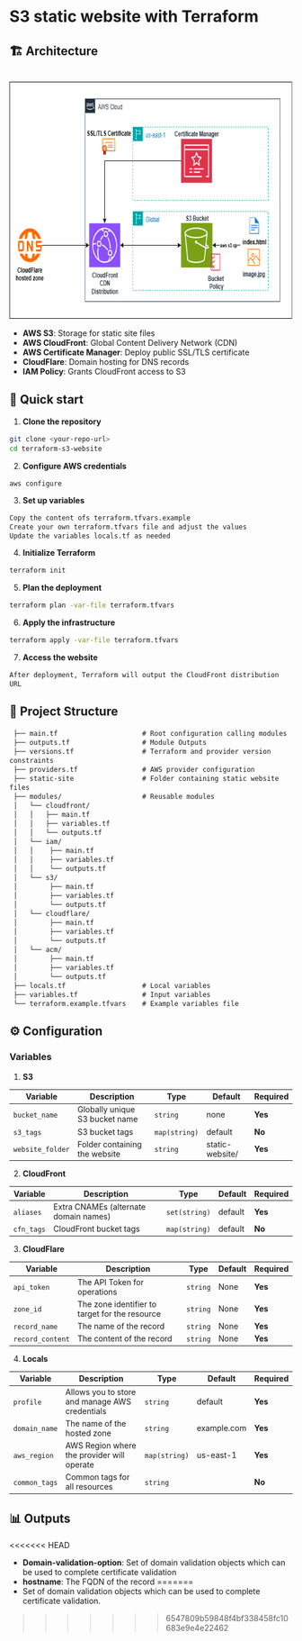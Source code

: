 # S3 static website with Terraform

## 🏗️ Architecture

      <img width="700" height="421" alt="image" src="https://github.com/lfvaldezit/terraform-s3-website/blob/main/image.png" />

* **AWS S3**: Storage for static site files
* **AWS CloudFront**: Global Content Delivery Network (CDN)
* **AWS Certificate Manager**: Deploy public SSL/TLS certificate
* **CloudFlare**: Domain hosting for DNS records
* **IAM Policy**: Grants CloudFront access to S3

## 🚀 Quick start

1. **Clone the repository**

 ```bash
 git clone <your-repo-url>
 cd terraform-s3-website
 ```

2. **Configure AWS credentials**

 ```bash
 aws configure
 ```

3. **Set up variables**

 ```
 Copy the content ofs terraform.tfvars.example
 Create your own terraform.tfvars file and adjust the values
 Update the variables locals.tf as needed
 ```

4. **Initialize Terraform**

```bash
terraform init
```

5. **Plan the deployment**

 ```bash
 terraform plan -var-file terraform.tfvars
 ```

6. **Apply the infrastructure**

 ```bash
 terraform apply -var-file terraform.tfvars
 ```

7. **Access the website**

 ```
 After deployment, Terraform will output the CloudFront distribution URL
  ```

## 📁 Project Structure

```
 ├── main.tf                     # Root configuration calling modules
 ├── outputs.tf                  # Module Outputs
 ├── versions.tf                 # Terraform and provider version constraints
 ├── providers.tf                # AWS provider configuration
 ├── static-site                 # Folder containing static website files
 ├── modules/                    # Reusable modules
 │   └── cloudfront/            
 │   │   ├── main.tf
 │   │   ├── variables.tf
 │   │   └── outputs.tf     
 │   └── iam/ 
 │   │    ├── main.tf
 │   │    ├── variables.tf
 │   │    └── outputs.tf          
 │   └── s3/ 
 │        ├── main.tf
 │        ├── variables.tf
 │        └── outputs.tf
 │   └── cloudflare/ 
 │        ├── main.tf
 │        ├── variables.tf
 │        └── outputs.tf  
 │   └── acm/ 
 │        ├── main.tf
 │        ├── variables.tf
 │        └── outputs.tf 
 ├── locals.tf                   # Local variables
 ├── variables.tf                # Input variables
 └── terraform.example.tfvars    # Example variables file
```

## ⚙️ Configuration

### Variables

1. **S3**

| Variable     | Description                  | Type     | Default     | Required |
| ------------ | ---------------------------- | -------- | ----------- | -------- |
| `bucket_name` | Globally unique S3 bucket name | `string` | none | **Yes** |
| `s3_tags` | S3 bucket tags | `map(string)` | default | **No** |
| `website_folder` | Folder containing the website | `string` | static-website/ | **Yes** |

2. **CloudFront**

| Variable     | Description                  | Type     | Default     | Required |
| ------------ | ---------------------------- | -------- | ----------- | -------- |
| `aliases` | Extra CNAMEs (alternate domain names) | `set(string)` | default | **Yes** |
| `cfn_tags` | CloudFront bucket tags | `map(string)` | default | **No** |


3. **CloudFlare**

| Variable     | Description                  | Type     | Default     | Required |
| ------------ | ---------------------------- | -------- | ----------- | -------- |
| `api_token`| The API Token for operations | `string` | None | **Yes** |
| `zone_id` | The zone identifier to target for the resource | `string` | None | **Yes** |
| `record_name` | The name of the record | `string` | None | **Yes** |
| `record_content` | The content of the record | `string` | None | **Yes** |

4. **Locals**

| Variable     | Description                  | Type     | Default     | Required |
| ------------ | ---------------------------- | -------- | ----------- | -------- |
| `profile` | Allows you to store and manage AWS credentials | `string` | default | **Yes** |
| `domain_name` | The name of the hosted zone | `string` | example.com | **Yes** |
| `aws_region` | AWS Region where the provider will operate | `map(string)` | us-east-1 | **Yes** |
| `common_tags` | Common tags for all resources | `string` |  | **No** |


## 📊 Outputs

<<<<<<< HEAD
* **Domain-validation-option**: Set of domain validation objects which can be used to complete certificate validation
* **hostname**: The FQDN of the record
=======
* Set of domain validation objects which can be used to complete certificate validation.
>>>>>>> 6547809b59848f4bf338458fc10683e9e4e22462

